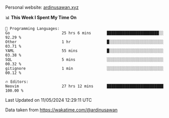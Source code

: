 Personal website: [ardinusawan.xyz](https://ardinusawan.xyz)

<!--START_SECTION:waka-->
📊 **This Week I Spent My Time On** 

```text
💬 Programming Languages: 
Go                       25 hrs 6 mins       ███████████████████████░░   92.29 % 
Other                    1 hr                █░░░░░░░░░░░░░░░░░░░░░░░░   03.71 % 
YAML                     55 mins             █░░░░░░░░░░░░░░░░░░░░░░░░   03.38 % 
SQL                      5 mins              ░░░░░░░░░░░░░░░░░░░░░░░░░   00.32 % 
gitignore                1 min               ░░░░░░░░░░░░░░░░░░░░░░░░░   00.12 % 

🔥 Editors: 
Neovim                   27 hrs 12 mins      █████████████████████████   100.00 % 
```


 Last Updated on 11/05/2024 12:29:11 UTC
<!--END_SECTION:waka-->
Data taken from https://wakatime.com/@ardinusawan
